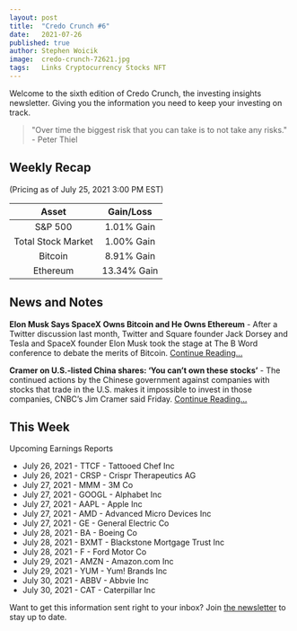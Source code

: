```yaml
---
layout: post
title:  "Credo Crunch #6"
date:   2021-07-26
published: true
author: Stephen Woicik
image:  credo-crunch-72621.jpg
tags:   Links Cryptocurrency Stocks NFT
---
```

Welcome to the sixth edition of Credo Crunch, the investing insights newsletter. Giving you the information you need to keep your investing on track.

> "Over time the biggest risk that you can take is to not take any risks." - Peter Thiel


## Weekly Recap
(Pricing as of July 25, 2021 3:00 PM EST)

| Asset              | Gain/Loss  |
| :---:              | :---:      |
| S&P 500            | 1.01% Gain |
| Total Stock Market | 1.00% Gain |
| Bitcoin            | 8.91% Gain |
| Ethereum           | 13.34% Gain |

## News and Notes

**Elon Musk Says SpaceX Owns Bitcoin and He Owns Ethereum** - After a Twitter discussion last month, Twitter and Square founder Jack Dorsey and Tesla and SpaceX founder Elon Musk took the stage at The B Word conference to debate the merits of Bitcoin. [Continue Reading...](https://www.theblockcrypto.com/post/112158/elon-musk-says-spacex-owns-bitcoin-and-he-owns-ethereum-in-jack-dorsey-talk)

**Cramer on U.S.-listed China shares: ‘You can’t own these stocks’** - The continued actions by the Chinese government against companies with stocks that trade in the U.S. makes it impossible to invest in those companies, CNBC’s Jim Cramer said Friday. [Continue Reading...](https://www.cnbc.com/2021/07/23/cramer-on-us-listed-china-shares-you-cant-own-these-stocks.html)
 
## This Week
 
Upcoming Earnings Reports
- July 26, 2021 - TTCF - Tattooed Chef Inc
- July 26, 2021 - CRSP - Crispr Therapeutics AG
- July 27, 2021 - MMM - 3M Co
- July 27, 2021 - GOOGL - Alphabet Inc
- July 27, 2021 - AAPL - Apple Inc
- July 27, 2021 - AMD - Advanced Micro Devices Inc
- July 27, 2021 - GE - General Electric Co
- July 28, 2021 - BA - Boeing Co
- July 28, 2021 - BXMT - Blackstone Mortgage Trust Inc
- July 28, 2021 - F - Ford Motor Co
- July 29, 2021 - AMZN - Amazon.com Inc
- July 29, 2021 - YUM - Yum! Brands Inc
- July 30, 2021 - ABBV - Abbvie Inc
- July 30, 2021 - CAT - Caterpillar Inc

Want to get this information sent right to your inbox? Join [the newsletter](https://invest-with-credo.aweb.page/p/9e43c427-cf60-4bff-9100-574b16615fd0) to stay up to date. 
